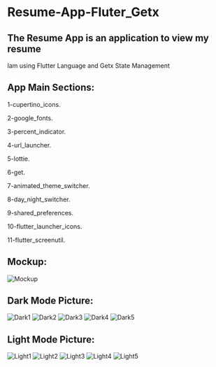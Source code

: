 # Resume-App-Fluter_Getx
The Resume App is an application to view my resume
--------------------------------------------------
Iam using Flutter Language and Getx State Management

App Main Sections:
------------------
1-cupertino_icons.

2-google_fonts.

3-percent_indicator.

4-url_launcher.

5-lottie.

6-get.

7-animated_theme_switcher.

8-day_night_switcher.

9-shared_preferences.

10-flutter_launcher_icons.

11-flutter_screenutil.

Mockup:
-------
![Mockup](https://github.com/mohammedhajieh/Resume-App-Fluuter_Getx/assets/106439542/665459d3-5adc-4ee3-9930-cd253819532a)


Dark Mode Picture:
-----------------
![Dark1](https://github.com/mohammedhajieh/Resume-App-Fluuter_Getx/assets/106439542/97dafb13-9fef-484a-80d5-d80841c98bdd)
![Dark2](https://github.com/mohammedhajieh/Resume-App-Fluuter_Getx/assets/106439542/2facbd8a-2265-4495-b2d7-2d96a5ff728d)
![Dark3](https://github.com/mohammedhajieh/Resume-App-Fluuter_Getx/assets/106439542/68cbba6d-7f76-438a-a948-8943c9b0f46c)
![Dark4](https://github.com/mohammedhajieh/Resume-App-Fluuter_Getx/assets/106439542/41bc2267-8686-4b82-9638-0916c201ffd2)
![Dark5](https://github.com/mohammedhajieh/Resume-App-Fluuter_Getx/assets/106439542/a2457c5c-d723-4b0a-bdcb-946d1e5e754a)

Light Mode Picture:
-------------------
![Light1](https://github.com/mohammedhajieh/Resume-App-Fluuter_Getx/assets/106439542/24a70685-e25c-4b4d-96f2-f8f85c6dcef7)
![Light2](https://github.com/mohammedhajieh/Resume-App-Fluuter_Getx/assets/106439542/8f5ccac7-dc62-4b5c-9c6f-fe46290b4fe5)
![Light3](https://github.com/mohammedhajieh/Resume-App-Fluuter_Getx/assets/106439542/5527e314-2d24-4e22-8d0f-565dc415f807)
![Light4](https://github.com/mohammedhajieh/Resume-App-Fluuter_Getx/assets/106439542/078d8fde-3b72-4d09-91a8-d8e90089e619)
![Light5](https://github.com/mohammedhajieh/Resume-App-Fluuter_Getx/assets/106439542/681fd35d-4cdd-4897-a542-819b04e459fd)
